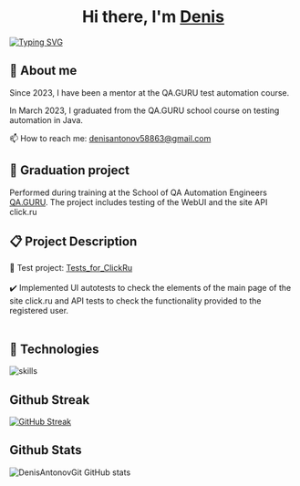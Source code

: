 <h1 align="center">Hi there, I'm <a href="https://github.com/ahtung13/ahtung13" target="_blank">Denis</a></h1>
<a href="https://git.io/typing-svg"><img src="https://readme-typing-svg.demolab.com?font=Lora&size=30&pause=1000&color=2a7c27&background=FF000000&width=435&lines=I'm+a+QA+automation+engineer;Always+learning+new+things" alt="Typing SVG" /></a>

## :dna: About me
Since 2023, I have been a mentor at the QA.GURU test automation course.</br>

In March 2023, I graduated from the QA.GURU school course on testing automation in Java.

📫 How to reach me: denisantonov58863@gmail.com

## :scroll:  Graduation project

Performed during training at the School of QA Automation Engineers <a target="_blank" href="https://qa.guru">QA.GURU</a>.
The project includes testing of the WebUI and the site API click.ru

## :clipboard: Project Description
:link: Test project: <a target="_blank" href="https://github.com/DenisAntonovGit/Tests_for_ClickRu">Tests_for_ClickRu
</a></br></br>
:heavy_check_mark: Implemented UI autotests to check the elements of the main page of the site click.ru and API tests to check the functionality provided to the registered user.</br></br>


## 🔧 Technologies

![skills](https://skillicons.dev/icons?i=github,html,css,py,git,bash,java,gradle,selenium,docker,jenkins&theme=dark)

## Github Streak

[![GitHub Streak](https://streak-stats.demolab.com?user=DenisAntonovGit&theme=synthwave&ring=2A7C27&sideNums=2A7C27&currStreakLabel=2A7C27&dates=2A7C27)](https://git.io/streak-stats)

## Github Stats

![DenisAntonovGit GitHub stats](https://github-readme-stats.vercel.app/api?username=DenisAntonovGit&show_icons=true&text_color=2a7c27&theme=synthwave)








<!--
**ahtung13/ahtung13** is a ✨ _special_ ✨ repository because its `README.md` (this file) appears on your GitHub profile.

Here are some ideas to get you started:

- 🌱 I’m currently learning test automation on qa.guru
- 👯 I’m looking to collaborate on ...
- 🤔 I’m looking for help with ...
- 💬 Ask me about ...
- 📫 How to reach me: ...
- 😄 Pronouns: ...
- ⚡ Fun fact: ...
-->
